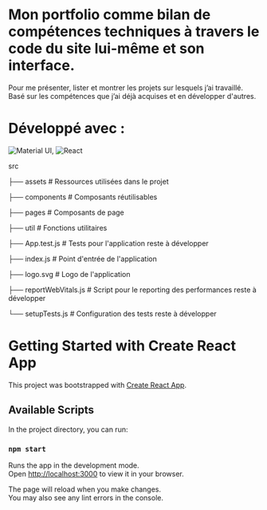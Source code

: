 # Mon portfolio comme bilan de compétences techniques à travers le code du site lui-même et son interface.
Pour me présenter, lister et montrer les projets sur lesquels j’ai travaillé.
Basé sur les compétences que j’ai déjà acquises et en développer d'autres.
# Développé avec :
<img alt="Material UI" src="https://img.shields.io/badge/materialui-%230081CB.svg?&style=for-the-badge&logo=material-ui&logoColor=white"/>, 
<img alt="React" src="https://img.shields.io/badge/react-%2320232a.svg?&style=for-the-badge&logo=react&logoColor=%2361DAFB"/>

src

├── assets                  # Ressources utilisées dans le projet

├── components              # Composants réutilisables

├── pages                   # Composants de page

├── util                    # Fonctions utilitaires

├── App.test.js             # Tests pour l'application reste à développer

├── index.js                # Point d'entrée de l'application

├── logo.svg                # Logo de l'application

├── reportWebVitals.js      # Script pour le reporting des performances reste à développer

└── setupTests.js           # Configuration des tests reste à développer

# Getting Started with Create React App

This project was bootstrapped with [Create React App](https://github.com/facebook/create-react-app).

## Available Scripts

In the project directory, you can run:

### `npm start`

Runs the app in the development mode.\
Open [http://localhost:3000](http://localhost:3000) to view it in your browser.

The page will reload when you make changes.\
You may also see any lint errors in the console.
